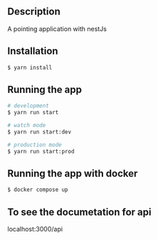 ## Description

A pointing application with nestJs

## Installation

```bash
$ yarn install
```

## Running the app

```bash
# development
$ yarn run start

# watch mode
$ yarn run start:dev

# production mode
$ yarn run start:prod
```

## Running the app with docker
```bash
$ docker compose up

```
## To see the documetation for api

localhost:3000/api